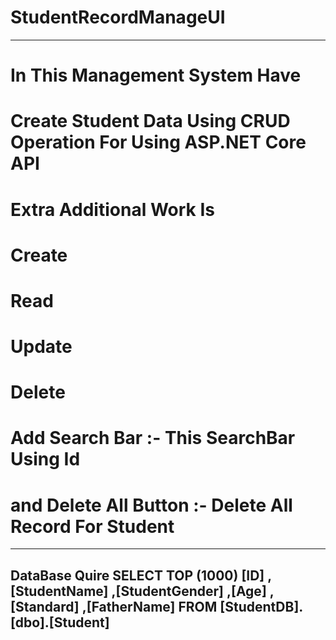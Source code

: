 # StudentRecordManageUI
--------------------------------------------------------------
# In This Management System Have 
# Create Student Data Using CRUD Operation For Using ASP.NET Core API 
# Extra Additional Work Is 
# Create 
# Read 
# Update 
# Delete
# Add Search Bar :- This SearchBar Using Id 
# and Delete All Button :- Delete All Record For Student
---------------------------------------------------------
DataBase Quire 
            SELECT TOP (1000) [ID]
            ,[StudentName]
            ,[StudentGender]
            ,[Age]
            ,[Standard]
            ,[FatherName]
            FROM [StudentDB].[dbo].[Student]
----------------------------------------------------------------
           
